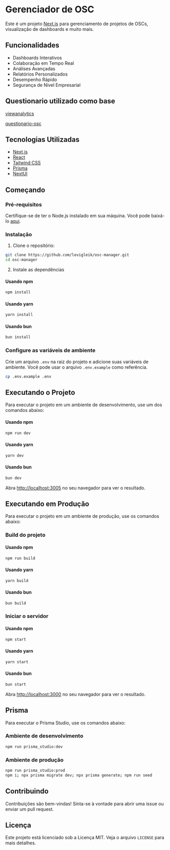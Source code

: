 # Gerenciador de OSC

Este é um projeto [Next.js](https://nextjs.org) para gerenciamento de projetos de OSCs, visualização de dashboards e muito mais.

## Funcionalidades

- Dashboards Interativos
- Colaboração em Tempo Real
- Análises Avançadas
- Relatórios Personalizados
- Desempenho Rápido
- Segurança de Nível Empresarial

## Questionario utilizado como base

[viewanalytics](https://docs.google.com/forms/d/1aaLxBrEvFuWZpcE16p95_pmbk7DOKDxKe7kgOVYmGY4/viewanalytics)

[questionario-osc](https://docs.google.com/forms/d/1aaLxBrEvFuWZpcE16p95_pmbk7DOKDxKe7kgOVYmGY4/prefill)

## Tecnologias Utilizadas

- [Next.js](https://nextjs.org)
- [React](https://reactjs.org)
- [Tailwind CSS](https://tailwindcss.com)
- [Prisma](https://www.prisma.io)
- [NextUI](https://nextui.org)

## Começando

### Pré-requisitos

Certifique-se de ter o Node.js instalado em sua máquina. Você pode baixá-lo [aqui](https://nodejs.org/).

### Instalação

1. Clone o repositório:

  ```bash
  git clone https://github.com/levigleik/osc-manager.git
  cd osc-manager
  ```

2. Instale as dependências

#### Usando npm
  ```bash
  npm install
  ```

#### Usando yarn
  ```bash
  yarn install
  ```

#### Usando bun
  ```bash
  bun install
  ```

### Configure as variáveis de ambiente

Crie um arquivo `.env` na raiz do projeto e adicione suas variáveis de ambiente. Você pode usar o arquivo `.env.example` como referência.

  ```bash
  cp .env.example .env
  ```

## Executando o Projeto

Para executar o projeto em um ambiente de desenvolvimento, use um dos comandos abaixo:

#### Usando npm
  ```bash
  npm run dev
  ```

#### Usando yarn
  ```bash
  yarn dev
  ```

#### Usando bun
  ```bash
  bun dev
  ```

Abra [http://localhost:3005](http://localhost:3005) no seu navegador para ver o resultado.

## Executando em Produção

Para executar o projeto em um ambiente de produção, use os comandos abaixo:

### Build do projeto

#### Usando npm
  ```bash
  npm run build
  ```

#### Usando yarn
  ```bash
  yarn build
  ```

#### Usando bun
  ```bash
  bun build
  ```

### Iniciar o servidor

#### Usando npm
  ```bash
  npm start
  ```

#### Usando yarn
  ```bash
  yarn start
  ```

#### Usando bun
  ```bash
  bun start
  ```

Abra [http://localhost:3000](http://localhost:3000) no seu navegador para ver o resultado.

## Prisma

Para executar o Prisma Studio, use os comandos abaixo:

### Ambiente de desenvolvimento
  ```bash
  npm run prisma_studio:dev
  ```

### Ambiente de produção
  ```bash
  npm run prisma_studio:prod
  npm i; npx prisma migrate dev; npx prisma generate; npm run seed
  ```

## Contribuindo

Contribuições são bem-vindas! Sinta-se à vontade para abrir uma issue ou enviar um pull request.

## Licença

Este projeto está licenciado sob a Licença MIT. Veja o arquivo `LICENSE` para mais detalhes.

